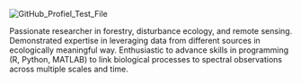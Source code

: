 

![GitHub_Profiel_Test_File](https://user-images.githubusercontent.com/92644272/144663708-1188f0c0-1837-41e8-b958-0495c91ed2c1.jpg)


Passionate researcher in forestry, disturbance ecology, and remote sensing. Demonstrated expertise in leveraging data from different sources in ecologically meaningful way. Enthusiastic to advance skills in programming (R, Python, MATLAB) to link biological processes to spectral observations across multiple scales and time.

<!--
**ThapaBina/ThapaBina** is a ✨ _special_ ✨ repository because its `README.md` (this file) appears on your GitHub profile.

Here are some ideas to get you started:

- 🔭 I’m currently working on ...
- 🌱 I’m currently learning ...
- 👯 I’m looking to collaborate on ...
- 🤔 I’m looking for help with ...
- 💬 Ask me about ...
- 📫 How to reach me: ...
- 😄 Pronouns: ...
- ⚡ Fun fact: ...
-->
